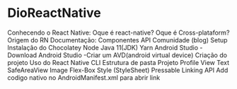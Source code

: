 # DioReactNative

Conhecendo o React Native:
Oque é react-native?
Oque é Cross-plataform?
Origem do RN
Documentação:
Componentes
API
Comunidade (blog)
Setup
Instalação do Chocolatey
Node
Java 11(JDK)
Yarn
Android Studio -Download Android Studio -Criar um AVD(android virtual device)
Criação do projeto
Uso do React Native CLI
Estrutura de pasta
Projeto Profile
View
Text
SafeAreaView
Image
Flex-Box
Style (StyleSheet)
Pressable
Linking API
Add codigo nativo no AndroidManifest.xml para abrir link
